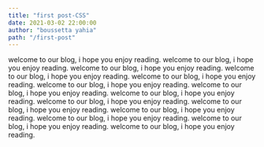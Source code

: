 ```yaml
---
title: "first post-CSS"
date: 2021-03-02 22:00:00
author: "boussetta yahia"
path: "/first-post"
---
```


welcome to our blog, i hope you enjoy reading. welcome to our blog, i hope you enjoy reading.
welcome to our blog, i hope you enjoy reading. welcome to our blog, i hope you enjoy reading.
welcome to our blog, i hope you enjoy reading. welcome to our blog, i hope you enjoy reading.
welcome to our blog, i hope you enjoy reading. welcome to our blog, i hope you enjoy reading.
welcome to our blog, i hope you enjoy reading. welcome to our blog, i hope you enjoy reading.
welcome to our blog, i hope you enjoy reading. welcome to our blog, i hope you enjoy reading.
welcome to our blog, i hope you enjoy reading. welcome to our blog, i hope you enjoy reading.
